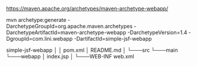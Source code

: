 https://maven.apache.org/archetypes/maven-archetype-webapp/

mvn archetype:generate -DarchetypeGroupId=org.apache.maven.archetypes -DarchetypeArtifactId=maven-archetype-webapp -DarchetypeVersion=1.4 -DgroupId=com.lini.webapp -DartifactId=simple-jsf-webapp 


simple-jsf-webapp
│
│   pom.xml
│   README.md
│
└───src
    └───main
        └───webapp
            │   index.jsp
            │
            └───WEB-INF
                    web.xml